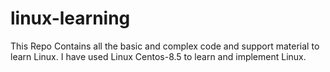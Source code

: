 # linux-learning
This Repo Contains all the basic and complex code and support material to learn Linux. I have used Linux Centos-8.5 to learn and implement Linux.
